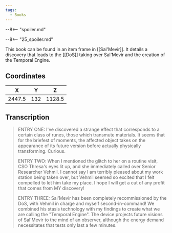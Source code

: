 ```yaml
---
tags:
  - Books
---
```


--8<-- "spoiler.md"

--8<-- "25_spoiler.md"

This book can be found in an item frame in [[Sal'Mevir]]. It details a discovery that leads to the [[DoS]] taking over Sal'Mevir and the creation of the Temporal Engine.

## Coordinates
| **X**  | **Y** | **Z**  |
| :----: | :---: | :----: |
| 2447.5 |  132  | 1128.5 |

## Transcription
> ENTRY ONE: I've discovered a strange effect that corresponds to a certain class of runes, those which transmute materials. It seems that for the briefest of moments, the affected object takes on the appearance of its future version before actually physically transforming. Curious.
>
> ENTRY TWO: When I mentioned the glitch to her on a routine visit, CSO Thresa's eyes lit up, and she immediately called over Senior Researcher Vehmil. I cannot say I am terribly pleased about my work station being taken over, but Vehmil seemed so excited that I felt compelled to let him take my place. I hope I will get a cut of any profit that comes from MY discovery!
>
> ENTRY THREE: Sal'Mevir has been completely recommissioned by the DoS, with Vehmil in charge and myself second-in-command! We combined his stasis technology with my findings to create what we are calling the "Temporal Engine". The device projects future visions of Sal'Mevir to the mind of an observer, although the energy demand necessitates that tests only last a few minutes.

